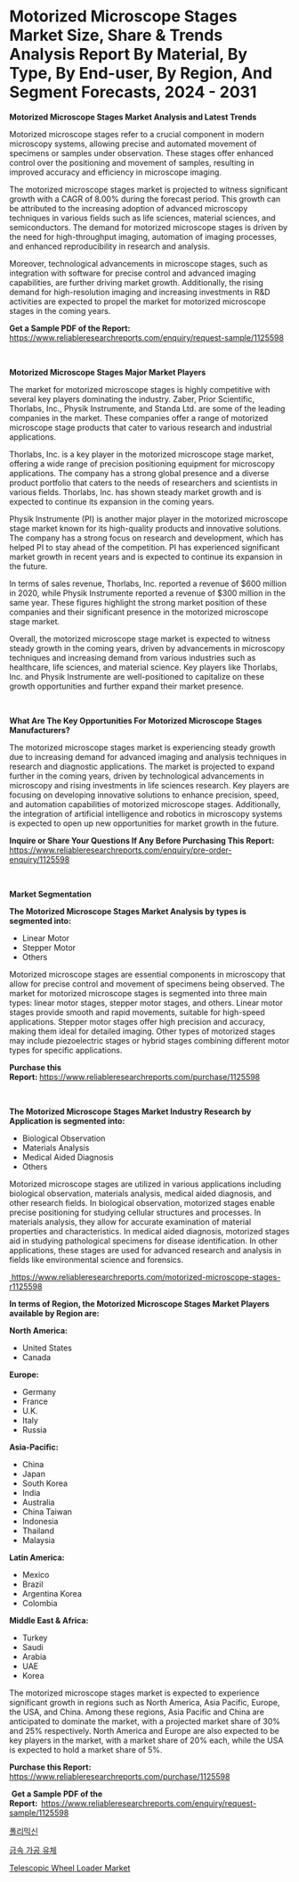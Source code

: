 <p><h1>Motorized Microscope Stages Market Size, Share & Trends Analysis Report By Material, By Type, By End-user, By Region, And Segment Forecasts, 2024 - 2031</h1></p><p><strong>Motorized Microscope Stages Market Analysis and Latest Trends</strong></p>
<p><p>Motorized microscope stages refer to a crucial component in modern microscopy systems, allowing precise and automated movement of specimens or samples under observation. These stages offer enhanced control over the positioning and movement of samples, resulting in improved accuracy and efficiency in microscope imaging.</p><p>The motorized microscope stages market is projected to witness significant growth with a CAGR of 8.00% during the forecast period. This growth can be attributed to the increasing adoption of advanced microscopy techniques in various fields such as life sciences, material sciences, and semiconductors. The demand for motorized microscope stages is driven by the need for high-throughput imaging, automation of imaging processes, and enhanced reproducibility in research and analysis.</p><p>Moreover, technological advancements in microscope stages, such as integration with software for precise control and advanced imaging capabilities, are further driving market growth. Additionally, the rising demand for high-resolution imaging and increasing investments in R&D activities are expected to propel the market for motorized microscope stages in the coming years.</p></p>
<p><strong>Get a Sample PDF of the Report:&nbsp;</strong> <a href="https://www.reliableresearchreports.com/enquiry/request-sample/1125598">https://www.reliableresearchreports.com/enquiry/request-sample/1125598</a></p>
<p>&nbsp;</p>
<p><strong>Motorized Microscope Stages Major Market Players</strong></p>
<p><p>The market for motorized microscope stages is highly competitive with several key players dominating the industry. Zaber, Prior Scientific, Thorlabs, Inc., Physik Instrumente, and Standa Ltd. are some of the leading companies in the market. These companies offer a range of motorized microscope stage products that cater to various research and industrial applications.</p><p>Thorlabs, Inc. is a key player in the motorized microscope stage market, offering a wide range of precision positioning equipment for microscopy applications. The company has a strong global presence and a diverse product portfolio that caters to the needs of researchers and scientists in various fields. Thorlabs, Inc. has shown steady market growth and is expected to continue its expansion in the coming years.</p><p>Physik Instrumente (PI) is another major player in the motorized microscope stage market known for its high-quality products and innovative solutions. The company has a strong focus on research and development, which has helped PI to stay ahead of the competition. PI has experienced significant market growth in recent years and is expected to continue its expansion in the future.</p><p>In terms of sales revenue, Thorlabs, Inc. reported a revenue of $600 million in 2020, while Physik Instrumente reported a revenue of $300 million in the same year. These figures highlight the strong market position of these companies and their significant presence in the motorized microscope stage market.</p><p>Overall, the motorized microscope stage market is expected to witness steady growth in the coming years, driven by advancements in microscopy techniques and increasing demand from various industries such as healthcare, life sciences, and material science. Key players like Thorlabs, Inc. and Physik Instrumente are well-positioned to capitalize on these growth opportunities and further expand their market presence.</p></p>
<p>&nbsp;</p>
<p><strong>What Are The Key Opportunities For Motorized Microscope Stages Manufacturers?</strong></p>
<p><p>The motorized microscope stages market is experiencing steady growth due to increasing demand for advanced imaging and analysis techniques in research and diagnostic applications. The market is projected to expand further in the coming years, driven by technological advancements in microscopy and rising investments in life sciences research. Key players are focusing on developing innovative solutions to enhance precision, speed, and automation capabilities of motorized microscope stages. Additionally, the integration of artificial intelligence and robotics in microscopy systems is expected to open up new opportunities for market growth in the future.</p></p>
<p><strong>Inquire or Share Your Questions If Any Before Purchasing This Report:</strong> <a href="https://www.reliableresearchreports.com/enquiry/pre-order-enquiry/1125598">https://www.reliableresearchreports.com/enquiry/pre-order-enquiry/1125598</a></p>
<p>&nbsp;</p>
<p><strong>Market Segmentation</strong></p>
<p><strong>The Motorized Microscope Stages Market Analysis by types is segmented into:</strong></p>
<p><ul><li>Linear Motor</li><li>Stepper Motor</li><li>Others</li></ul></p>
<p><p>Motorized microscope stages are essential components in microscopy that allow for precise control and movement of specimens being observed. The market for motorized microscope stages is segmented into three main types: linear motor stages, stepper motor stages, and others. Linear motor stages provide smooth and rapid movements, suitable for high-speed applications. Stepper motor stages offer high precision and accuracy, making them ideal for detailed imaging. Other types of motorized stages may include piezoelectric stages or hybrid stages combining different motor types for specific applications.</p></p>
<p><strong>Purchase this Report:&nbsp;</strong><a href="https://www.reliableresearchreports.com/purchase/1125598">https://www.reliableresearchreports.com/purchase/1125598</a></p>
<p>&nbsp;</p>
<p><strong>The Motorized Microscope Stages Market Industry Research by Application is segmented into:</strong></p>
<p><ul><li>Biological Observation</li><li>Materials Analysis</li><li>Medical Aided Diagnosis</li><li>Others</li></ul></p>
<p><p>Motorized microscope stages are utilized in various applications including biological observation, materials analysis, medical aided diagnosis, and other research fields. In biological observation, motorized stages enable precise positioning for studying cellular structures and processes. In materials analysis, they allow for accurate examination of material properties and characteristics. In medical aided diagnosis, motorized stages aid in studying pathological specimens for disease identification. In other applications, these stages are used for advanced research and analysis in fields like environmental science and forensics.</p></p>
<p><a href="https://www.reliableresearchreports.com/motorized-microscope-stages-r1125598">&nbsp;https://www.reliableresearchreports.com/motorized-microscope-stages-r1125598</a></p>
<p><strong>In terms of Region, the Motorized Microscope Stages Market Players available by Region are:</strong></p>
<p>
    <p> <strong> North America: </strong>
        <ul>
            <li>United States</li>
            <li>Canada</li>
        </ul>
        </p> 
    <p> <strong> Europe: </strong>
        <ul>
            <li>Germany</li>
            <li>France</li>
            <li>U.K.</li>
            <li>Italy</li>
            <li>Russia</li>
        </ul>
        </p> 
    <p> <strong> Asia-Pacific: </strong>
        <ul>
            <li>China</li>
            <li>Japan</li>
            <li>South Korea</li>
            <li>India</li>
            <li>Australia</li>
            <li>China Taiwan</li>
            <li>Indonesia</li>
            <li>Thailand</li>
            <li>Malaysia</li>
        </ul>
        </p> 
    <p> <strong> Latin America: </strong>
        <ul>
            <li>Mexico</li>
            <li>Brazil</li>
            <li>Argentina Korea</li>
            <li>Colombia</li>
        </ul>
        </p> 
    <p> <strong> Middle East & Africa: </strong>
        <ul>
            <li>Turkey</li>
            <li>Saudi</li>
            <li>Arabia</li>
            <li>UAE</li>
            <li>Korea</li>
        </ul>
    </p>
    </p>
<p><p>The motorized microscope stages market is expected to experience significant growth in regions such as North America, Asia Pacific, Europe, the USA, and China. Among these regions, Asia Pacific and China are anticipated to dominate the market, with a projected market share of 30% and 25% respectively. North America and Europe are also expected to be key players in the market, with a market share of 20% each, while the USA is expected to hold a market share of 5%.</p></p>
<p><strong>Purchase this Report: </strong><a href="https://www.reliableresearchreports.com/purchase/1125598">https://www.reliableresearchreports.com/purchase/1125598</a></p>
<p>&nbsp;<strong>Get a Sample PDF of the Report:&nbsp;&nbsp;</strong><a href="https://www.reliableresearchreports.com/enquiry/request-sample/1125598">https://www.reliableresearchreports.com/enquiry/request-sample/1125598</a></p>
<p><strong></strong></p>
<p><p><a href="https://github.com/JeromeRtyau89966/Market-Research-Report-List-1/blob/main/714199319620.md">폴리믹신</a></p><p><a href="https://github.com/TimmyMann6767/Market-Research-Report-List-1/blob/main/899017019619.md">금속 가공 유체</a></p><p><a href="https://github.com/Airanohannonzb68e5pb53oc1/Market-Research-Report-List-2/blob/main/telescopic-wheel-loader-market.md">Telescopic Wheel Loader Market</a></p></p>